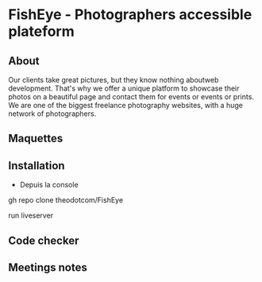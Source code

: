 # FishEye - Photographers accessible plateform

## About
Our clients take great pictures, but they know nothing aboutweb development. 
That's why we offer a unique platform to showcase their photos on a beautiful page and contact them for events or events or prints. 
We are one of the biggest freelance photography websites,
with a huge network of photographers.

## Maquettes

## Installation
* Depuis la console

gh repo clone theodotcom/FishEye

run liveserver

## Code checker

## Meetings notes



